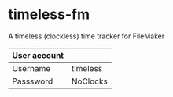 # timeless-fm
 A timeless (clockless) time tracker for FileMaker



| User account |  |
| --- | --- |
| Username | timeless |
| Passsword | NoClocks |